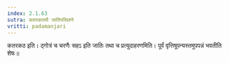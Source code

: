 ```yaml
---
index: 2.1.63
sutra: कतरकतमौ जातिपरिप्रश्ने
vritti: padamanjari
---
```


  कतरकठ इति। ठ्गोत्रं च चरणैः सहऽ इति जातिः तथा च प्रत्युदाहरणमिति। पूर्वं वृत्तिषूपन्यस्तमुपपन्नं भवतीति शेषः॥